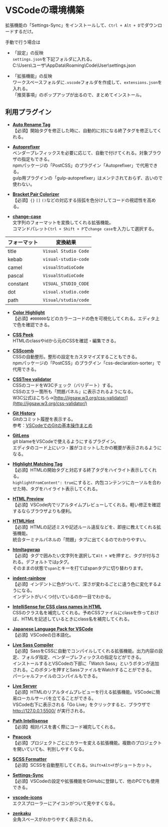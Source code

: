 # VSCodeの環境構築

拡張機能の「Settings-Sync」をインストールして、`Ctrl + Alt + D`でダウンロードするだけ。

手動で行う場合は

- 「設定」の反映<br>
`settings.json`を下記フォルダに入れる。<br>
C:\Users\ユーザ\AppData\Roaming\Code\User\settings.json

- 「拡張機能」の反映<br>
ワークスペースフォルダに`.vscode`フォルダを作成して、`extensions.json`を入れる。<br>
「推奨事項」のポップアップが出るので、まとめてインストール。


## 利用プラグイン
- [**Auto Rename Tag**](https://marketplace.visualstudio.com/items?itemName=formulahendry.auto-rename-tag)<br>
【必須】開始タグを修正した時に、自動的に対になる終了タグを修正してくれる。  

- [**Autoprefixer**](https://marketplace.visualstudio.com/items?itemName=mrmlnc.vscode-autoprefixer)<br>
ベンダープレフィックスを必要に応じて、自動で付けてくれる。対象ブラウザの指定もできる。<br>
npmパッケージの「PostCSS」のプラグイン「Autoprefixer」で代用できる。<br>
gulp用プラグインの「gulp-autoprefixer」はメンテされておらず、古いので使わない。

- [**Bracket Pair Colorizer**](https://marketplace.visualstudio.com/items?itemName=CoenraadS.bracket-pair-colorizer)<br>
【必須】`{}` `[]` `()`などの対応する括弧を色分けしてコードの視認性を高める。

- [**change-case**](https://marketplace.visualstudio.com/items?itemName=wmaurer.change-case)<br>
文字列のフォーマットを変換してくれる拡張機能。<br>
コマンドパレット`Ctrl + Shift + P`で`change case`を入力して選択する。

|  フォーマット  |  変換結果  |
| ---- | ---- |
|  title  |  `Visual Studio Code`  |
|  kebab  |  `visual-studio-code`  |
|  camel  |  `visualStudioCode`  |
|  pascal  |  `VisualStudioCode`  |
|  constant  |  `VISUAL_STUDIO_CODE`  |
|  dot  |  `visual.studio.code`  |
|  path  |  `Visual/studio/code`  |

- [**Color Highlight**](https://marketplace.visualstudio.com/items?itemName=naumovs.color-highlight)<br>
【必須】`#000000`などのカラーコードの色を可視化してくれる。エディタ上で色を確認できる。

- [**CSS Peek**](https://marketplace.visualstudio.com/items?itemName=pranaygp.vscode-css-peek)<br>
HTMLのclassやidから元のCSSを確認・編集できる。

- [**CSScomb**](https://marketplace.visualstudio.com/items?itemName=mrmlnc.vscode-csscomb)<br>
CSSの自動整形。整形の設定をカスタマイズすることもできる。<br>
npmパッケージの「PostCSS」のプラグイン「css-declaration-sorter」で代用できる。

- [**CSSTree validator**](https://marketplace.visualstudio.com/items?itemName=smelukov.vscode-csstree)<br>
CSSのコードをW3Cチェック（バリデート）する。<br>
CSSのエラー箇所も「問題パネル」に表示されるようになる。<br>
W3C公式はこちら→[http://jigsaw.w3.org/css-validator/](http://jigsaw.w3.org/css-validator/)

- [**Git History**](https://marketplace.visualstudio.com/items?itemName=donjayamanne.githistory)<br>
Gitのコミット履歴を表示する。<br>
参考：[VSCodeでのGitの基本操作まとめ](https://qiita.com/y-tsutsu/items/2ba96b16b220fb5913be)

- [**GitLens**](https://marketplace.visualstudio.com/items?itemName=eamodio.gitlens)<br>
git blameをVSCodeで使えるようにするプラグイン。<br>
エディタのコード上にいつ・誰がコミットしたかの概要が表示されるようになる。

- [**Highlight Matching Tag**](https://marketplace.visualstudio.com/items?itemName=vincaslt.highlight-matching-tag)<br>
【必須】HTMLの開始タグと対応する終了タグをハイライト表示してくれる。<br>
`highlightFromContent": true`にすると、内包コンテンツにカーソルを合わせた時、タグをハイライト表示してくれる。<br>

- [**HTML Preview**](https://marketplace.visualstudio.com/items?itemName=tht13.html-preview-vscode)<br>
【必須】VSCode内でリアルタイムプレビューしてくれる。軽い修正を確認するならブラウザよりも便利。

- [**HTMLHint**](https://marketplace.visualstudio.com/items?itemName=mkaufman.HTMLHint)<br>
【必須】HTMLの記述ミスや記述ルール違反などを、即座に教えてくれる拡張機能。<br>
統合ターミナルパネルの「問題」タブに出てくるのでわかりやすい。

- [**htmltagwrap**](https://marketplace.visualstudio.com/items?itemName=bradgashler.htmltagwrap)<br>
【必須】タグで囲みたい文字列を選択して`Alt + W`を押すと、タグが付与される。デフォルトでは`p`タグ。<br>
そのままの状態で`span`とキーを打てばspanタグに切り替わります。

- [**indent-rainbow**](https://marketplace.visualstudio.com/items?itemName=oderwat.indent-rainbow)<br>
【必須】インデントに色がついて、深さが変わるごとに違う色に変化するようになる。<br>
インデントがいくつ付いているのか一目でわかる。

- [**IntelliSense for CSS class names in HTML**](https://marketplace.visualstudio.com/items?itemName=Zignd.html-css-class-completion)<br>
CSSのクラス名を補完してくれる。予めCSSファイルにclassを作っておけば、HTMLを記述しているときにclass名を補完してくれる。

- [**Japanese Language Pack for VSCode**](https://marketplace.visualstudio.com/items?itemName=MS-CEINTL.vscode-language-pack-ja)<br>
【必須】VSCodeの日本語化。

- [**Live Sass Compiler**](https://marketplace.visualstudio.com/items?itemName=ritwickdey.live-sass)<br>
【必須】SassをCSSに自動でコンパイルしてくれる拡張機能。出力内容の設定、フォルダ指定、ベンダープレフィックスの指定などができる。<br>
インストールするとVSCodeの下部に「Watch Sass」というボタンが追加される。このボタンを押すとSassファイルをWatchすることができる。<br>
パーシャルファイルのコンパイルもできる。

- [**Live Server**](https://marketplace.visualstudio.com/items?itemName=ritwickdey.LiveServer)<br>
【必須】HTMLのリアルタイムプレビューを行える拡張機能。VSCodeに簡易ローカルサーバを立てることができる。<br>
VSCode右下に表示される「Go Live」をクリックすると、ブラウザで http://127.0.0.1:5500/ が実行される。

- [**Path Intellisense**](https://marketplace.visualstudio.com/items?itemName=christian-kohler.path-intellisense)<br>
【必須】相対パスを書く際にコード補完してくれる。

- [**Peacock**](https://marketplace.visualstudio.com/items?itemName=johnpapa.vscode-peacock)<br>
【必須】プロジェクトごとにカラーを変える拡張機能。複数のプロジェクトを開いていても、判別しやすくなる。

- [**SCSS Formatter**](https://marketplace.visualstudio.com/items?itemName=sibiraj-s.vscode-scss-formatter)<br>
【必須】SCSSを自動整形してくれる。`Shift+Alt+F`がショートカット。

- [**Settings-Sync**](https://marketplace.visualstudio.com/items?itemName=Shan.code-settings-sync)<br>
【必須】VSCodeの設定や拡張機能をGitHubに登録して、他のPCでも使用できる。<br>

- [**vscode-icons**](https://marketplace.visualstudio.com/items?itemName=vscode-icons-team.vscode-icons)<br>
エクスプローラーにアイコンがついて見やすくなる。

- [**zenkaku**](https://marketplace.visualstudio.com/items?itemName=mosapride.zenkaku)<br>
全角スペースがわかりやすく表示される。
